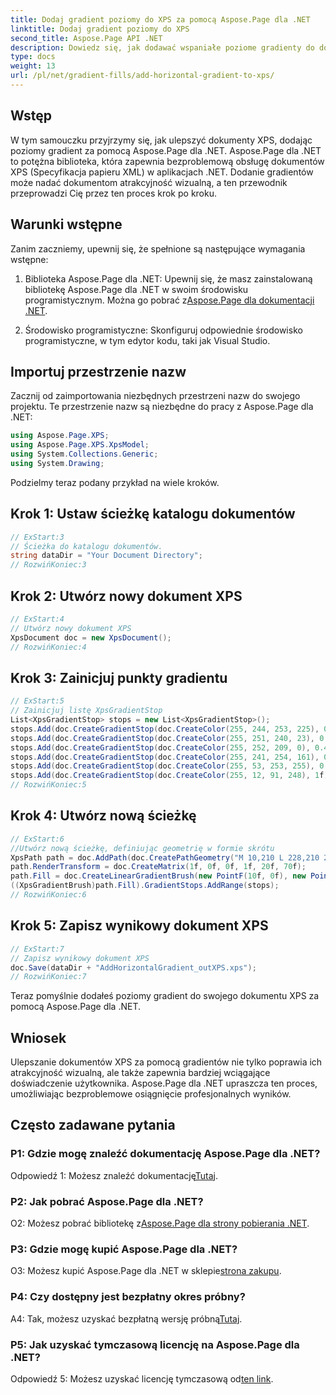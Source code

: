 ```yaml
---
title: Dodaj gradient poziomy do XPS za pomocą Aspose.Page dla .NET
linktitle: Dodaj gradient poziomy do XPS
second_title: Aspose.Page API .NET
description: Dowiedz się, jak dodawać wspaniałe poziome gradienty do dokumentów XPS za pomocą Aspose.Page dla .NET. Bez wysiłku podnieś atrakcyjność wizualną.
type: docs
weight: 13
url: /pl/net/gradient-fills/add-horizontal-gradient-to-xps/
---
```

## Wstęp

W tym samouczku przyjrzymy się, jak ulepszyć dokumenty XPS, dodając poziomy gradient za pomocą Aspose.Page dla .NET. Aspose.Page dla .NET to potężna biblioteka, która zapewnia bezproblemową obsługę dokumentów XPS (Specyfikacja papieru XML) w aplikacjach .NET. Dodanie gradientów może nadać dokumentom atrakcyjność wizualną, a ten przewodnik przeprowadzi Cię przez ten proces krok po kroku.

## Warunki wstępne

Zanim zaczniemy, upewnij się, że spełnione są następujące wymagania wstępne:

1.  Biblioteka Aspose.Page dla .NET: Upewnij się, że masz zainstalowaną bibliotekę Aspose.Page dla .NET w swoim środowisku programistycznym. Można go pobrać z[Aspose.Page dla dokumentacji .NET](https://reference.aspose.com/page/net/).

2. Środowisko programistyczne: Skonfiguruj odpowiednie środowisko programistyczne, w tym edytor kodu, taki jak Visual Studio.

## Importuj przestrzenie nazw

Zacznij od zaimportowania niezbędnych przestrzeni nazw do swojego projektu. Te przestrzenie nazw są niezbędne do pracy z Aspose.Page dla .NET:

```csharp
using Aspose.Page.XPS;
using Aspose.Page.XPS.XpsModel;
using System.Collections.Generic;
using System.Drawing;
```

Podzielmy teraz podany przykład na wiele kroków.

## Krok 1: Ustaw ścieżkę katalogu dokumentów

```csharp
// ExStart:3
// Ścieżka do katalogu dokumentów.
string dataDir = "Your Document Directory";
// RozwińKoniec:3
```

## Krok 2: Utwórz nowy dokument XPS

```csharp
// ExStart:4
// Utwórz nowy dokument XPS
XpsDocument doc = new XpsDocument();
// RozwińKoniec:4
```

## Krok 3: Zainicjuj punkty gradientu

```csharp
// ExStart:5
// Zainicjuj listę XpsGradientStop
List<XpsGradientStop> stops = new List<XpsGradientStop>();
stops.Add(doc.CreateGradientStop(doc.CreateColor(255, 244, 253, 225), 0.0673828f));
stops.Add(doc.CreateGradientStop(doc.CreateColor(255, 251, 240, 23), 0.314453f));
stops.Add(doc.CreateGradientStop(doc.CreateColor(255, 252, 209, 0), 0.482422f));
stops.Add(doc.CreateGradientStop(doc.CreateColor(255, 241, 254, 161), 0.634766f));
stops.Add(doc.CreateGradientStop(doc.CreateColor(255, 53, 253, 255), 0.915039f));
stops.Add(doc.CreateGradientStop(doc.CreateColor(255, 12, 91, 248), 1f));
// RozwińKoniec:5
```

## Krok 4: Utwórz nową ścieżkę

```csharp
// ExStart:6
//Utwórz nową ścieżkę, definiując geometrię w formie skrótu
XpsPath path = doc.AddPath(doc.CreatePathGeometry("M 10,210 L 228,210 228,300 10,300"));
path.RenderTransform = doc.CreateMatrix(1f, 0f, 0f, 1f, 20f, 70f);
path.Fill = doc.CreateLinearGradientBrush(new PointF(10f, 0f), new PointF(228f, 0f));
((XpsGradientBrush)path.Fill).GradientStops.AddRange(stops);
// RozwińKoniec:6
```

## Krok 5: Zapisz wynikowy dokument XPS

```csharp
// ExStart:7
// Zapisz wynikowy dokument XPS
doc.Save(dataDir + "AddHorizontalGradient_outXPS.xps");
// RozwińKoniec:7
```

Teraz pomyślnie dodałeś poziomy gradient do swojego dokumentu XPS za pomocą Aspose.Page dla .NET.

## Wniosek

Ulepszanie dokumentów XPS za pomocą gradientów nie tylko poprawia ich atrakcyjność wizualną, ale także zapewnia bardziej wciągające doświadczenie użytkownika. Aspose.Page dla .NET upraszcza ten proces, umożliwiając bezproblemowe osiągnięcie profesjonalnych wyników.

## Często zadawane pytania

### P1: Gdzie mogę znaleźć dokumentację Aspose.Page dla .NET?

 Odpowiedź 1: Możesz znaleźć dokumentację[Tutaj](https://reference.aspose.com/page/net/).

### P2: Jak pobrać Aspose.Page dla .NET?

 O2: Możesz pobrać bibliotekę z[Aspose.Page dla strony pobierania .NET](https://releases.aspose.com/page/net/).

### P3: Gdzie mogę kupić Aspose.Page dla .NET?

 O3: Możesz kupić Aspose.Page dla .NET w sklepie[strona zakupu](https://purchase.aspose.com/buy).

### P4: Czy dostępny jest bezpłatny okres próbny?

 A4: Tak, możesz uzyskać bezpłatną wersję próbną[Tutaj](https://releases.aspose.com/).

### P5: Jak uzyskać tymczasową licencję na Aspose.Page dla .NET?

 Odpowiedź 5: Możesz uzyskać licencję tymczasową od[ten link](https://purchase.aspose.com/temporary-license/).